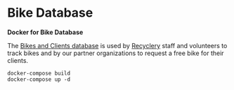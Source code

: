 # Bike Database

**Docker for Bike Database**

The [Bikes and Clients database](https://github.com/Loos/bike-database) is used by [Recyclery](http://therecyclery.org/) staff and volunteers to track bikes and by our partner organizations to request a free bike for their clients.

```
docker-compose build
docker-compose up -d
```
